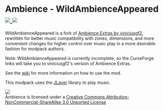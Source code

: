 # Ambience - WildAmbienceAppeared [![](http://cf.way2muchnoise.eu/ambience-extras.svg) ![](http://cf.way2muchnoise.eu/versions/ambience-extras.svg)](https://www.curseforge.com/minecraft/mc-mods/ambience-extras)
WildAmbienceAppeared is a fork of [Ambience Extras by viniciusgf2](https://github.com/viniciusgf2/Ambience), rewritten for better music compatibility with zones, dimensions, and more convenient changes for higher control over music play in a more desirable fashion for modpack authors.

Note: WildAmbienceAppeared is currently incomplete, so the CurseForge links will take you to viniciusgf2's version of Ambience Extras.

See the [wiki](https://github.com/viniciusgf2/Ambience/wiki) for more information on how to use the mod.

This modpack uses the [JLayer](http://www.javazoom.net/javalayer/javalayer.html) library to play music.

![](http://i.creativecommons.org/l/by-nc-sa/3.0/88x31.png)  
Ambience is licensed under a [Creative Commons Attribution-NonCommercial-ShareAlike 3.0 Unported License](http://creativecommons.org/licenses/by-nc-sa/3.0/deed.en_GB)  
